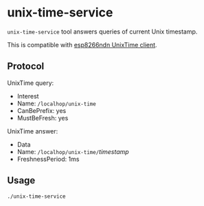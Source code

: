 # unix-time-service

`unix-time-service` tool answers queries of current Unix timestamp.

This is compatible with [esp8266ndn UnixTime client](https://github.com/yoursunny/esp8266ndn/blob/main/src/app/unix-time.hpp).

## Protocol

UnixTime query:

* Interest
* Name: `/localhop/unix-time`
* CanBePrefix: yes
* MustBeFresh: yes

UnixTime answer:

* Data
* Name: `/localhop/unix-time/`*timestamp*
* FreshnessPeriod: 1ms

## Usage

```bash
./unix-time-service
```
